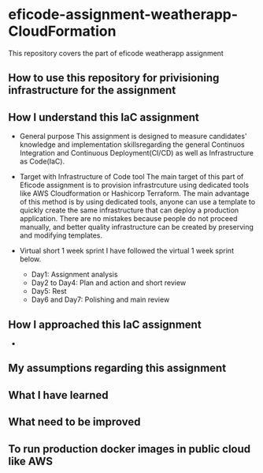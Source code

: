 # eficode-assignment-weatherapp-CloudFormation
This repository covers the part of eficode weatherapp assignment

## How to use this repository for privisioning infrastructure for the assignment

## How I understand this IaC assignment
- General purpose
This assignment is designed to measure candidates' knowledge and implementation skillsregarding the general Continuos Integration and Continuous Deployment(CI/CD) as well as Infrastructure as Code(IaC). 

- Target with Infrastructure of Code tool
The main target of this part of Eficode assignment is to provision infrastrcuture using dedicated tools like AWS Cloudformation or Hashicorp Terraform. The main advantage of this method is by using dedicated tools, anyone can use a template to quickly create the same infrastructure that can deploy a production application. There are no mistakes because people do not proceed manually, and better quality infrastructure can be created by preserving and modifying templates.

- Virtual short 1 week sprint
I have followed the virtual 1 week sprint below.
  - Day1: Assignment analysis
  - Day2 to Day4: Plan and action and short review
  - Day5: Rest
  - Day6 and Day7: Polishing and main review

## How I approached this IaC assignment
- 

## My assumptions regarding this assignment

## What I have learned

## What need to be improved

## To run production docker images in public cloud like AWS

